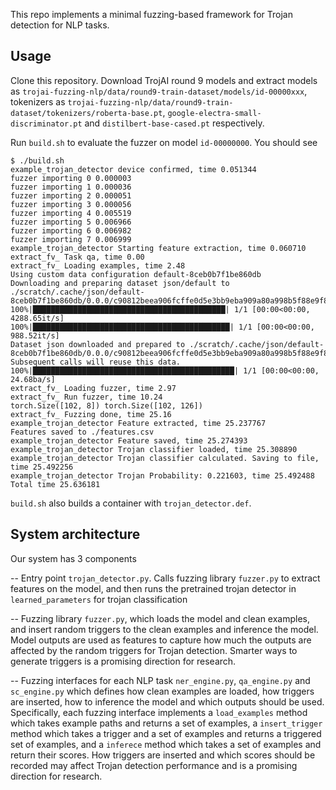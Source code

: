 This repo implements a minimal fuzzing-based framework for Trojan detection for NLP tasks. 

## Usage

Clone this repository. Download TrojAI round 9 models and extract models as `trojai-fuzzing-nlp/data/round9-train-dataset/models/id-00000xxx`, tokenizers as `trojai-fuzzing-nlp/data/round9-train-dataset/tokenizers/roberta-base.pt`, `google-electra-small-discriminator.pt` and `distilbert-base-cased.pt` respectively.

Run `build.sh` to evaluate the fuzzer on model `id-00000000`. You should see

```
$ ./build.sh
example_trojan_detector device confirmed, time 0.051344
fuzzer importing 0 0.000003
fuzzer importing 1 0.000036
fuzzer importing 2 0.000051
fuzzer importing 3 0.000056
fuzzer importing 4 0.005519
fuzzer importing 5 0.006966
fuzzer importing 6 0.006982
fuzzer importing 7 0.006999
example_trojan_detector Starting feature extraction, time 0.060710
extract_fv_ Task qa, time 0.00
extract_fv_ Loading examples, time 2.48
Using custom data configuration default-8ceb0b7f1be860db
Downloading and preparing dataset json/default to ./scratch/.cache/json/default-8ceb0b7f1be860db/0.0.0/c90812beea906fcffe0d5e3bb9eba909a80a998b5f88e9f8acbd320aa91acfde...
100%|███████████████████████████████████████████| 1/1 [00:00<00:00, 4288.65it/s]
100%|████████████████████████████████████████████| 1/1 [00:00<00:00, 988.52it/s]
Dataset json downloaded and prepared to ./scratch/.cache/json/default-8ceb0b7f1be860db/0.0.0/c90812beea906fcffe0d5e3bb9eba909a80a998b5f88e9f8acbd320aa91acfde. Subsequent calls will reuse this data.
100%|█████████████████████████████████████████████| 1/1 [00:00<00:00, 24.68ba/s]
extract_fv_ Loading fuzzer, time 2.97
extract_fv_ Run fuzzer, time 10.24
torch.Size([102, 8]) torch.Size([102, 126])
extract_fv_ Fuzzing done, time 25.16
example_trojan_detector Feature extracted, time 25.237767
Features saved to ./features.csv
example_trojan_detector Feature saved, time 25.274393
example_trojan_detector Trojan classifier loaded, time 25.308890
example_trojan_detector Trojan classifier calculated. Saving to file, time 25.492256
example_trojan_detector Trojan Probability: 0.221603, time 25.492488
Total time 25.636181

```

`build.sh` also builds a container with `trojan_detector.def`.

## System architecture

Our system has 3 components

-- Entry point `trojan_detector.py`. Calls fuzzing library `fuzzer.py` to extract features on the model, and then runs the pretrained trojan detector in `learned_parameters` for trojan classification

-- Fuzzing library `fuzzer.py`, which loads the model and clean examples, and insert random triggers to the clean examples and inference the model. Model outputs are used as features to capture how much the outputs are affected by the random triggers for Trojan detection. Smarter ways to generate triggers is a promising direction for research.

-- Fuzzing interfaces for each NLP task `ner_engine.py`, `qa_engine.py` and `sc_engine.py` which defines how clean examples are loaded, how triggers are inserted, how to inference the model and which outputs should be used. Specifically, each fuzzing interface implements a `load_examples` method which takes example paths and returns a set of examples, a `insert_trigger` method which takes a trigger and a set of examples and returns a triggered set of examples, and a `inferece` method which takes a set of examples and return their scores. How triggers are inserted and which scores should be recorded may affect Trojan detection performance and is a promising direction for research.
